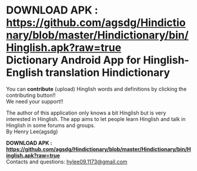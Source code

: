 <b>DOWNLOAD APK : https://github.com/agsdg/Hindictionary/blob/master/Hindictionary/bin/Hinglish.apk?raw=true</b><br>
Dictionary Android App for Hinglish-English translation
Hindictionary
=============
You can <b>contribute</b> (upload) Hinglish words and definitions by clicking the contributing button!! 
<br>We need your support!! 

The author of this application only knows a bit Hinglish but is very interested in Hinglish. The app aims to let people learn 
Hinglish and talk in Hinglish in some forums and groups.
<br>By Henry Lee(agsdg)

<b>DOWNLOAD APK : https://github.com/agsdg/Hindictionary/blob/master/Hindictionary/bin/Hinglish.apk?raw=true</b><br>
Contacts and questions: hylee09.1173@gmail.com
